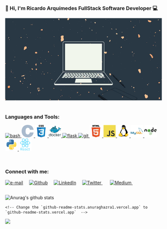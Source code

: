 ###  👋 Hi, I'm Ricardo Arquímedes FullStack Software Developer 💻
<div>
    <img src="assets/ReadmeGif.gif" width="1200" class="responsive"/>
</div>
</br>

### Languages and Tools:

<p align="left"> <a href="https://www.gnu.org/software/bash/" target="_blank"> <img src="https://www.vectorlogo.zone/logos/gnu_bash/gnu_bash-icon.svg" alt="bash" width="40" height="40"/> </a> <a href="https://www.cprogramming.com/" target="_blank"> <img src="https://raw.githubusercontent.com/devicons/devicon/master/icons/c/c-original.svg" alt="c" width="40" height="40"/> </a> <a href="https://www.w3schools.com/css/" target="_blank"> <img src="https://raw.githubusercontent.com/devicons/devicon/master/icons/css3/css3-original-wordmark.svg" alt="css3" width="40" height="40"/> </a> <a href="https://www.docker.com/" target="_blank"> <img src="https://raw.githubusercontent.com/devicons/devicon/master/icons/docker/docker-original-wordmark.svg" alt="docker" width="40" height="40"/> </a> <a href="https://flask.palletsprojects.com/" target="_blank"> <img src="https://www.vectorlogo.zone/logos/pocoo_flask/pocoo_flask-icon.svg" alt="flask" width="40" height="40"/> </a> <a href="https://git-scm.com/" target="_blank"> <img src="https://www.vectorlogo.zone/logos/git-scm/git-scm-icon.svg" alt="git" width="40" height="40"/> </a> <a href="https://www.w3.org/html/" target="_blank"> <img src="https://raw.githubusercontent.com/devicons/devicon/master/icons/html5/html5-original-wordmark.svg" alt="html5" width="40" height="40"/> </a> <a href="https://developer.mozilla.org/en-US/docs/Web/JavaScript" target="_blank"> <img src="https://raw.githubusercontent.com/devicons/devicon/master/icons/javascript/javascript-original.svg" alt="javascript" width="40" height="40"/> </a> <a href="https://www.linux.org/" target="_blank"> <img src="https://raw.githubusercontent.com/devicons/devicon/master/icons/linux/linux-original.svg" alt="linux" width="40" height="40"/> </a> <a href="https://www.mysql.com/" target="_blank"> <img src="https://raw.githubusercontent.com/devicons/devicon/master/icons/mysql/mysql-original-wordmark.svg" alt="mysql" width="40" height="40"/> </a> <a href="https://nodejs.org" target="_blank"> <img src="https://raw.githubusercontent.com/devicons/devicon/master/icons/nodejs/nodejs-original-wordmark.svg" alt="nodejs" width="40" height="40"/> </a> <a href="https://www.python.org" target="_blank"> <img src="https://raw.githubusercontent.com/devicons/devicon/master/icons/python/python-original.svg" alt="python" width="40" height="40"/> </a> <a href="https://reactjs.org/" target="_blank"> <img src="https://raw.githubusercontent.com/devicons/devicon/master/icons/react/react-original-wordmark.svg" alt="react" width="40" height="40"/> </a> </p>
  </br>
  
 ### Connect with me:
<!-- Contact me -->
<div align="Left">
     <p align="left">
        <!-- gmail-->
        <a href="mailto:richardcqt28@gmail.com"><img src="https://i.pinimg.com/originals/84/7c/08/847c083cc09040091439e3c05d1fedde.png" width="50px" alt="e-mail"></a> &nbsp; &nbsp;
        <!-- github -->
        <a href="https://github.com/RicardoArquimedes"><img src="https://icons-for-free.com/iconfiles/png/512/github+icon-1320168274457504277.png" width="50px" alt="Github"></a> &nbsp; &nbsp;
        <!-- linkedin -->
        <a href="https://www.linkedin.com/in/RicardoArquimedes/"><img src="https://cdn4.iconfinder.com/data/icons/social-messaging-ui-color-shapes-2-free/128/social-linkedin-circle-512.png" width="50px" alt="LinkedIn"></a> &nbsp; &nbsp;
        <!-- twitter -->
        <a href="https://twitter.com/arquimedescq"><img src="https://webtus.net/wp-content/uploads/2016/05/Icon-Twitter.png" width="50px" alt="Twitter"> </a> &nbsp; &nbsp;
&nbsp;
       <!-- Medium-->
        <a href="https://medium.com/richardcqt28"><img src="https://iconape.com/wp-content/files/kv/80919/png/medium-m.png" width="50px" alt="Medium"> </a> &nbsp; &nbsp;
&nbsp;
    </p>

</div>

</br>

<div style="-webkit-column-count: 2; -moz-column-count: 2; column-count: 2; -webkit-column-rule: 1px dotted #e0e0e0; -moz-column-rule: 1px dotted #e0e0e0; column-rule: 1px dotted #e0e0e0;">
  

  <img src="https://github-readme-stats.anuraghazra1.vercel.app/api?username=RicardoArquimedes&show_icons=true&include_all_commits=true&theme=material-palenight" alt="Anurag's github stats" />
</div>
<div>
 
    <!-- Change the `github-readme-stats.anuraghazra1.vercel.app` to `github-readme-stats.vercel.app`  -->
  <img  src="https://github-readme-stats.anuraghazra1.vercel.app/api/top-langs/?username=RicardoArquimedes&layout=compact&theme=material-palenight" />
<div>
</br>
    





